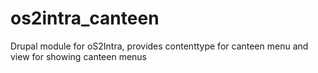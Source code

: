 os2intra_canteen
================

Drupal module for oS2Intra, provides contenttype for canteen menu and view for showing canteen menus
